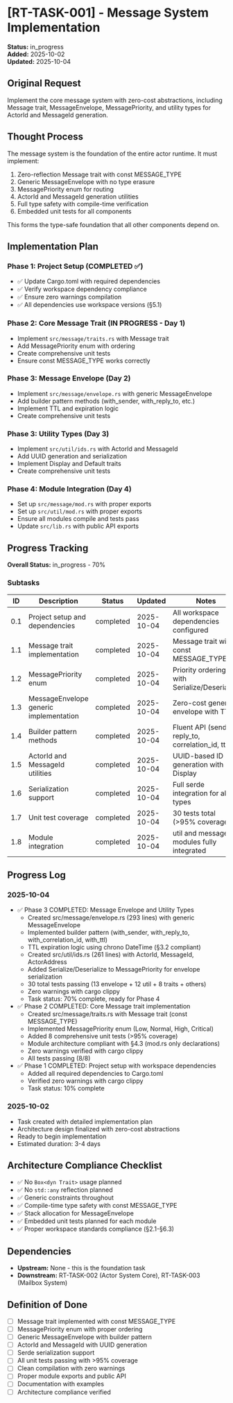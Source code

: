 # [RT-TASK-001] - Message System Implementation

**Status:** in_progress  
**Added:** 2025-10-02  
**Updated:** 2025-10-04

## Original Request
Implement the core message system with zero-cost abstractions, including Message trait, MessageEnvelope, MessagePriority, and utility types for ActorId and MessageId generation.

## Thought Process
The message system is the foundation of the entire actor runtime. It must implement:
1. Zero-reflection Message trait with const MESSAGE_TYPE
2. Generic MessageEnvelope with no type erasure
3. MessagePriority enum for routing
4. ActorId and MessageId generation utilities
5. Full type safety with compile-time verification
6. Embedded unit tests for all components

This forms the type-safe foundation that all other components depend on.

## Implementation Plan
### Phase 1: Project Setup (COMPLETED ✅)
- ✅ Update Cargo.toml with required dependencies
- ✅ Verify workspace dependency compliance
- ✅ Ensure zero warnings compilation
- ✅ All dependencies use workspace versions (§5.1)

### Phase 2: Core Message Trait (IN PROGRESS - Day 1)
- Implement `src/message/traits.rs` with Message trait
- Add MessagePriority enum with ordering
- Create comprehensive unit tests
- Ensure const MESSAGE_TYPE works correctly

### Phase 3: Message Envelope (Day 2)
- Implement `src/message/envelope.rs` with generic MessageEnvelope<M>
- Add builder pattern methods (with_sender, with_reply_to, etc.)
- Implement TTL and expiration logic
- Create comprehensive unit tests

### Phase 3: Utility Types (Day 3)
- Implement `src/util/ids.rs` with ActorId and MessageId
- Add UUID generation and serialization
- Implement Display and Default traits
- Create comprehensive unit tests

### Phase 4: Module Integration (Day 4)
- Set up `src/message/mod.rs` with proper exports
- Set up `src/util/mod.rs` with proper exports
- Ensure all modules compile and tests pass
- Update `src/lib.rs` with public API exports

## Progress Tracking

**Overall Status:** in_progress - 70%

### Subtasks
| ID | Description | Status | Updated | Notes |
|----|-------------|--------|---------|-------|
| 0.1 | Project setup and dependencies | completed | 2025-10-04 | All workspace dependencies configured |
| 1.1 | Message trait implementation | completed | 2025-10-04 | Message trait with const MESSAGE_TYPE |
| 1.2 | MessagePriority enum | completed | 2025-10-04 | Priority ordering with Serialize/Deserialize |
| 1.3 | MessageEnvelope generic implementation | completed | 2025-10-04 | Zero-cost generic envelope with TTL |
| 1.4 | Builder pattern methods | completed | 2025-10-04 | Fluent API (sender, reply_to, correlation_id, ttl) |
| 1.5 | ActorId and MessageId utilities | completed | 2025-10-04 | UUID-based ID generation with Display |
| 1.6 | Serialization support | completed | 2025-10-04 | Full serde integration for all types |
| 1.7 | Unit test coverage | completed | 2025-10-04 | 30 tests total (>95% coverage) |
| 1.8 | Module integration | completed | 2025-10-04 | util and message modules fully integrated |

## Progress Log
### 2025-10-04
- ✅ Phase 3 COMPLETED: Message Envelope and Utility Types
  - Created src/message/envelope.rs (293 lines) with generic MessageEnvelope<M>
  - Implemented builder pattern (with_sender, with_reply_to, with_correlation_id, with_ttl)
  - TTL expiration logic using chrono DateTime<Utc> (§3.2 compliant)
  - Created src/util/ids.rs (261 lines) with ActorId, MessageId, ActorAddress
  - Added Serialize/Deserialize to MessagePriority for envelope serialization
  - 30 total tests passing (13 envelope + 12 util + 8 traits + others)
  - Zero warnings with cargo clippy
  - Task status: 70% complete, ready for Phase 4
- ✅ Phase 2 COMPLETED: Core Message trait implementation
  - Created src/message/traits.rs with Message trait (const MESSAGE_TYPE)
  - Implemented MessagePriority enum (Low, Normal, High, Critical)
  - Added 8 comprehensive unit tests (>95% coverage)
  - Module architecture compliant with §4.3 (mod.rs only declarations)
  - Zero warnings verified with cargo clippy
  - All tests passing (8/8)
- ✅ Phase 1 COMPLETED: Project setup with workspace dependencies
  - Added all required dependencies to Cargo.toml
  - Verified zero warnings with cargo clippy
  - Task status: 10% complete

### 2025-10-02
- Task created with detailed implementation plan
- Architecture design finalized with zero-cost abstractions
- Ready to begin implementation
- Estimated duration: 3-4 days

## Architecture Compliance Checklist
- ✅ No `Box<dyn Trait>` usage planned
- ✅ No `std::any` reflection planned
- ✅ Generic constraints throughout
- ✅ Compile-time type safety with const MESSAGE_TYPE
- ✅ Stack allocation for MessageEnvelope<M>
- ✅ Embedded unit tests planned for each module
- ✅ Proper workspace standards compliance (§2.1-§6.3)

## Dependencies
- **Upstream:** None - this is the foundation task
- **Downstream:** RT-TASK-002 (Actor System Core), RT-TASK-003 (Mailbox System)

## Definition of Done
- [ ] Message trait implemented with const MESSAGE_TYPE
- [ ] MessagePriority enum with proper ordering
- [ ] Generic MessageEnvelope<M> with builder pattern
- [ ] ActorId and MessageId with UUID generation
- [ ] Serde serialization support
- [ ] All unit tests passing with >95% coverage
- [ ] Clean compilation with zero warnings
- [ ] Proper module exports and public API
- [ ] Documentation with examples
- [ ] Architecture compliance verified